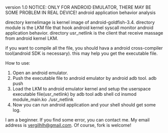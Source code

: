 version 1.0
NOTICE: ONLY FOR ANDROID EMULATOR, THERE MAY BE SOME PROBLEM IN REAL DEVICE!
android application behavior analysis

directory kernelimage is kernel image of android-goldfish-3.4.
directory module is the LKM file that hook android kernel syscall monitor android application behavior.
directory usr_netlink is the client that receive massage from android kernel LKM.

if you want to compile all the file, you should hava a android cross-compiler tool(android SDK is necessary).
this may help you get the executable file.

How to use:
1. Open an android emulator.
2. Push the executable file to android emulator by android adb tool.
   adb push <your-executable-file-path> <android-emulator-path>
3. Load the LKM to android emulator kernel and setup the userspace executable file(usr_netlink) by adb tool
   adb shell
   cd <android-emulator-path>
   insmod module_main.ko
   ./usr_netlink
4. Now you can run android application and your shell should get some log.

I am a beginner. If you find some error, you can contact me. My email address is vergilhlh@gmail.com. Of course,
fork is welcome!